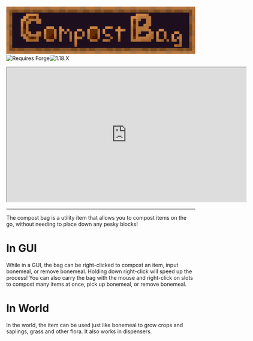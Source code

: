![Compost Bag](https://github.com/dhyces/CompostBag/raw/info/marketing/compost_bag.png "Compost Bag")
![Requires Forge](https://img.shields.io/static/v1?style=for-the-badge&label=Loader&message=Forge&color=a8320c "Requires Forge")![1.18.X](https://img.shields.io/static/v1?style=for-the-badge&label=Versions&message=1.18.x&color=a8320c "1.18.X")
<div><iframe allowfullscreen="allowfullscreen" src="https://www.youtube.com/embed/ROD3kYJVJ5k?wmode=transparent" height="358" width="638"></iframe></div>

---
The compost bag is a utility item that allows you to compost items on the go, without needing to place down any pesky blocks!
# In GUI
While in a GUI, the bag can be right-clicked to compost an item, input bonemeal, or remove bonemeal. Holding down right-click will speed up the process! You can also carry the bag with the mouse and right-click on slots to compost many items at once, pick up bonemeal, or remove bonemeal.
# In World
In the world, the item can be used just like bonemeal to grow crops and saplings, grass and other flora. It also works in dispensers.